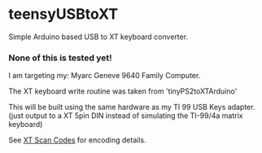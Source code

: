 teensyUSBtoXT
=============

Simple Arduino based USB to XT keyboard converter.

### None of this is tested yet!

I am targeting my:
  Myarc Geneve 9640 Family Computer.

The XT keyboard write routine was taken from 'tinyPS2toXTArduino'

This will be built using the same hardware as my TI 99 USB Keys 
adapter. (just output to a XT 5pin DIN instead of simulating the 
TI-99/4a matrix keyboard)

See [XT Scan Codes](http://www.quadibloc.com/comp/scan.htm) for encoding details.
